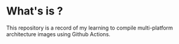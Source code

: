 # What's is ?
This repository is a record of my learning to compile multi-platform architecture images using Github Actions.